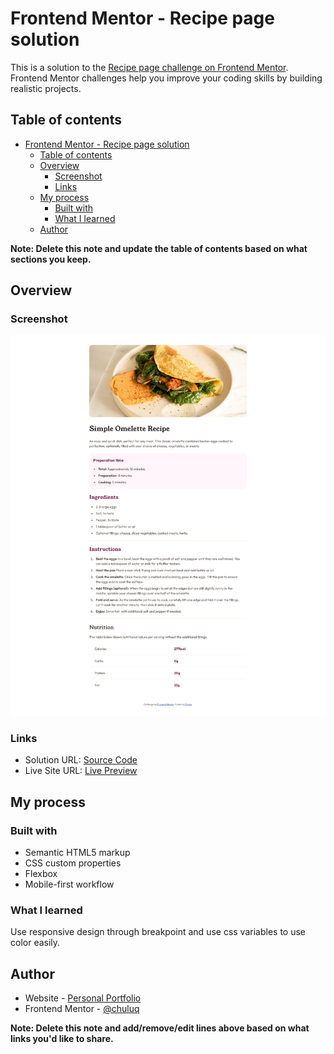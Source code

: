 # Frontend Mentor - Recipe page solution

This is a solution to the [Recipe page challenge on Frontend Mentor](https://www.frontendmentor.io/challenges/recipe-page-KiTsR8QQKm). Frontend Mentor challenges help you improve your coding skills by building realistic projects.

## Table of contents

- [Frontend Mentor - Recipe page solution](#frontend-mentor---recipe-page-solution)
  - [Table of contents](#table-of-contents)
  - [Overview](#overview)
    - [Screenshot](#screenshot)
    - [Links](#links)
  - [My process](#my-process)
    - [Built with](#built-with)
    - [What I learned](#what-i-learned)
  - [Author](#author)

**Note: Delete this note and update the table of contents based on what sections you keep.**

## Overview

### Screenshot

![Solution Preview](./assets//images/solution-preview.png)

### Links

- Solution URL: [Source Code](https://github.com/chuluq/frontendmentor-recipe-page)
- Live Site URL: [Live Preview](https://frontendmentor-recipe-page.vercel.app/)

## My process

### Built with

- Semantic HTML5 markup
- CSS custom properties
- Flexbox
- Mobile-first workflow

### What I learned

Use responsive design through breakpoint and use css variables to use color easily.

## Author

- Website - [Personal Portfolio](https://glowing-glasses.vercel.app/)
- Frontend Mentor - [@chuluq](https://www.frontendmentor.io/profile/chuluq)

**Note: Delete this note and add/remove/edit lines above based on what links you'd like to share.**
